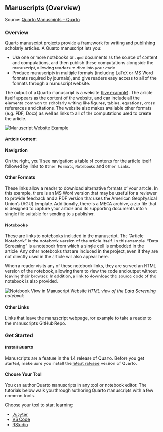 ## Manuscripts (Overview)

Source: [Quarto Manuscripts – Quarto](https://quarto.org/docs/manuscripts/)

### Overview

Quarto manuscript projects provide a framework for writing and publishing scholarly articles. A Quarto manuscript lets you:

*   Use one or more notebooks or `.qmd` documents as the source of content and computations, and then publish these computations alongside the manuscript, allowing readers to dive into your code.
*   Produce manuscripts in multiple formats (including LaTeX or MS Word formats required by journals), and give readers easy access to all of the formats through a manuscript website.

The output of a Quarto manuscript is a website ([live example](https://quarto-journals.github.io/manuscript-template/)). The article itself appears as the content of the website, and can include all the elements common to scholarly writing like figures, tables, equations, cross references and citations. The website also makes available other formats (e.g. PDF, Docx) as well as links to all of the computations used to create the article.

![Manuscript Website Example](https://quarto.org/docs/manuscripts/images/manuscript-website.png)

#### Article Content

#### Navigation

On the right, you’ll see navigation: a table of contents for the article itself followed by links to `Other Formats`, `Notebooks` and `Other Links`.

#### Other Formats

These links allow a reader to download alternative formats of your article. In this example, there is an MS Word version that may be useful for a reviewer to provide feedback and a PDF version that uses the American Geophysical Union’s (AGU) template. Additionally, there is a MECA archive, a zip file that is designed to capture your article and its supporting documents into a single file suitable for sending to a publisher.

#### Notebooks

These are links to notebooks included in the manuscript. The “Article Notebook” is the notebook version of the article itself. In this example, “Data Screening” is a notebook from which a single cell is embedded in the article. Any other notebooks that are included in the project, even if they are not directly used in the article will also appear here.

When a reader visits any of these notebook links, they are served an HTML version of the notebook, allowing them to view the code and output without leaving their browser. In addition, a link to download the source code of the notebook is also provided.

![Notebook View in Manuscript Website](https://quarto.org/docs/manuscripts/images/manuscript-notebook-view.png)
*HTML view of the Data Screening notebook*

#### Other Links

Links that leave the manuscript webpage, for example to take a reader to the manuscript’s GitHub Repo.

### Get Started

#### Install Quarto

Manuscripts are a feature in the 1.4 release of Quarto. Before you get started, make sure you install the [latest release](https://quarto.org/docs/download/) version of Quarto.

#### Choose Your Tool

You can author Quarto manuscripts in any tool or notebook editor. The tutorials below walk you through authoring Quarto manuscripts with a few common tools.

Choose your tool to start learning:

*   [Jupyter](https://quarto.org/docs/manuscripts/authoring/jupyterlab.html)
*   [VS Code](https://quarto.org/docs/manuscripts/authoring/vscode.html)
*   [RStudio](https://quarto.org/docs/manuscripts/authoring/rstudio.html)

